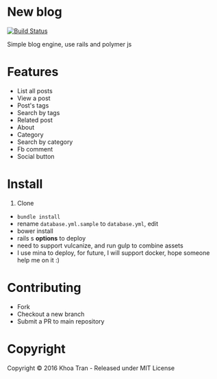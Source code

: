# New blog
[![Build Status](https://travis-ci.org/duykhoa/new-blog.svg?branch=master)](https://travis-ci.org/duykhoa/new-blog)

Simple blog engine, use rails and polymer js

# Features
  - List all posts
  - View a post
  - Post's tags
  - Search by tags
  - Related post
  - About
  - Category
  - Search by category
  - Fb comment
  - Social button

# Install

  1. Clone
  - `bundle install`
  - rename `database.yml.sample` to `database.yml`, edit
  - bower install
  - rails s
  **options** to deploy
  - need to support vulcanize, and run gulp to combine assets
  - I use mina to deploy, for future, I will support docker, hope someone help me on it :)

# Contributing
  - Fork
  - Checkout a new branch
  - Submit a PR to main repository

# Copyright
  Copyright © 2016 Khoa Tran - Released under MIT License


